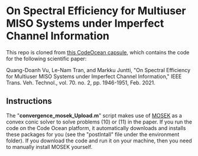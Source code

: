 # On Spectral Efficiency for Multiuser MISO Systems under Imperfect Channel Information

This repo is cloned from [this CodeOcean capsule](https://codeocean.com/capsule/9492569/tree/v1), which contains the code for the following scientific paper:

Quang-Doanh Vu, Le-Nam Tran, and Markku Juntti, "On Spectral Efficiency for Multiuser MISO Systems under Imperfect Channel Information," IEEE Trans. Veh. Technol., vol. 70. no. 2, pp. 1946-1951, Feb. 2021.

## Instructions
The "**convergence_mosek_Upload.m**" script makes use of [MOSEK](https://www.mosek.com/) as a convex conic solver to solve problems (10) or (11) in the paper. If you run the code on the Code Ocean platform, it automatically downloads and installs these packages for you (see the "postIntall" file under the environment folder). If you download the code and run it on your machine, then you need to manually install MOSEK yourself.
